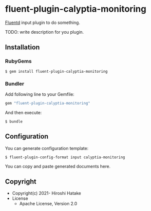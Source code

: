 # fluent-plugin-calyptia-monitoring

[Fluentd](https://fluentd.org/) input plugin to do something.

TODO: write description for you plugin.

## Installation

### RubyGems

```
$ gem install fluent-plugin-calyptia-monitoring
```

### Bundler

Add following line to your Gemfile:

```ruby
gem "fluent-plugin-calyptia-monitoring"
```

And then execute:

```
$ bundle
```

## Configuration

You can generate configuration template:

```
$ fluent-plugin-config-format input calyptia-monitoring
```

You can copy and paste generated documents here.

## Copyright

* Copyright(c) 2021- Hiroshi Hatake
* License
  * Apache License, Version 2.0

